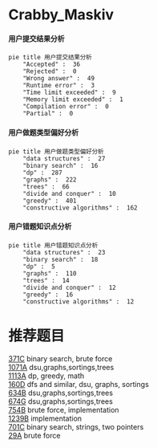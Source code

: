 # Crabby_Maskiv

<!-- tabs:start -->



#### **用户提交结果分析**

```mermaid
pie title 用户提交结果分析
    "Accepted" :  36
    "Rejected" :  0
    "Wrong answer" :  49
    "Runtime error" :  3
    "Time limit exceeded" :  9
    "Memory limit exceeded" :  1
    "Compilation error" :  0
    "Partial" :  0
```

#### **用户做题类型偏好分析**

```mermaid
pie title 用户做题类型偏好分析
    "data structures" :  27
    "binary search" :  16
    "dp" :  287
    "graphs" :  222
    "trees" :  66
    "divide and conquer" :  10
    "greedy" :  401
    "constructive algorithms" :  162
```
#### **用户错题知识点分析**

```mermaid
pie title 用户错题知识点分析
    "data structures" :  23
    "binary search" :  18
    "dp" :  5
    "graphs" :  110
    "trees" :  14
    "divide and conquer" :  12
    "greedy" :  16
    "constructive algorithms" :  12
```



<!-- tabs:end -->
# 推荐题目
[371C](https://codeforces.com/contest/371/problem/C)		binary search,
                        brute force		  
[1071A](https://codeforces.com/contest/1071/problem/A)		dsu,graphs,sortings,trees		  
[1113A](https://codeforces.com/contest/1113/problem/A)		dp,
                        greedy,
                        math		  
[160D](https://codeforces.com/contest/160/problem/D)		dfs and similar,
                        dsu,
                        graphs,
                        sortings		  
[634B](https://codeforces.com/contest/634/problem/B)		dsu,graphs,sortings,trees		  
[674G](https://codeforces.com/contest/674/problem/G)		dsu,graphs,sortings,trees		  
[754B](https://codeforces.com/contest/754/problem/B)		brute force,
                        implementation		  
[1239B](https://codeforces.com/contest/1239/problem/B)		implementation		  
[701C](https://codeforces.com/contest/701/problem/C)		binary search,
                        strings,
                        two pointers		  
[29A](https://codeforces.com/contest/29/problem/A)		brute force		  
